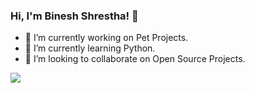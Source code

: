 ### Hi, I'm Binesh Shrestha! 👋

- 🔭 I’m currently working on Pet Projects.
- 🌱 I’m currently learning Python.
- 👯 I’m looking to collaborate on Open Source Projects.

<img src="https://github-readme-stats.vercel.app/api?username=b1n35h&&show_icons=true&title_color=ffffff&icon_color=bb2acf&text_color=daf7dc&bg_color=151515">

